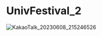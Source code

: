 ﻿# UnivFestival_2
![KakaoTalk_20230608_215246526](https://github.com/JunHyungJang/UnivFestival_2/assets/89409079/e96cce2d-5e96-4474-940c-26b12a20c778)
